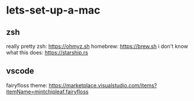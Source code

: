 # lets-set-up-a-mac

## zsh
really pretty zsh: https://ohmyz.sh
homebrew: https://brew.sh 
i don't know what this does: https://starship.rs

## vscode
fairyfloss theme: https://marketplace.visualstudio.com/items?itemName=mintchipleaf.fairyfloss
